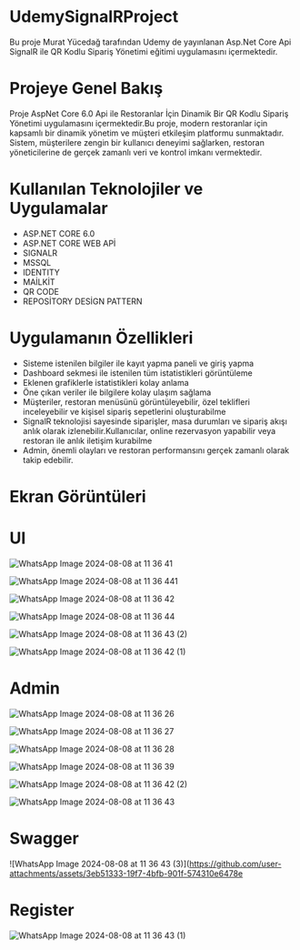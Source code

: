 # UdemySignalRProject
Bu proje Murat Yücedağ tarafından Udemy  de yayınlanan Asp.Net Core Api SignalR ile QR Kodlu Sipariş Yönetimi eğitimi uygulamasını içermektedir.
# Projeye Genel Bakış
Proje AspNet Core 6.0 Api ile Restoranlar İçin Dinamik Bir QR Kodlu Sipariş Yönetimi uygulamasını içermektedir.Bu proje, modern restoranlar için kapsamlı bir dinamik yönetim ve müşteri etkileşim platformu sunmaktadır. Sistem, müşterilere zengin bir kullanıcı deneyimi sağlarken, restoran yöneticilerine de gerçek zamanlı veri ve kontrol imkanı vermektedir.
# Kullanılan Teknolojiler ve Uygulamalar
- ASP.NET CORE 6.0
- ASP.NET CORE WEB APİ
- SIGNALR
- MSSQL
- IDENTITY
- MAİLKİT
- QR CODE
- REPOSİTORY DESİGN PATTERN
# Uygulamanın Özellikleri
- Sisteme istenilen bilgiler ile kayıt yapma paneli ve giriş yapma
- Dashboard sekmesi ile istenilen tüm istatistikleri görüntüleme
- Eklenen grafiklerle istatistikleri kolay anlama
- Öne çıkan veriler ile bilgilere kolay ulaşım sağlama
- Müşteriler, restoran menüsünü görüntüleyebilir, özel teklifleri inceleyebilir ve kişisel sipariş sepetlerini oluşturabilme
- SignalR teknolojisi sayesinde siparişler, masa durumları ve sipariş akışı anlık olarak izlenebilir.Kullanıcılar, online rezervasyon yapabilir veya restoran ile anlık iletişim kurabilme
- Admin, önemli olayları ve restoran performansını gerçek zamanlı olarak takip edebilir.
# Ekran Görüntüleri
# UI
![WhatsApp Image 2024-08-08 at 11 36 41](https://github.com/user-attachments/assets/82ff0d8f-191a-488e-bcb1-4417b507a08e)

![WhatsApp Image 2024-08-08 at 11 36 441](https://github.com/user-attachments/assets/42e9edb5-04ce-45d9-8590-9a1348af3964)

![WhatsApp Image 2024-08-08 at 11 36 42](https://github.com/user-attachments/assets/7d3ff2a0-f62b-43e9-8c9e-f6f9b76af2fa)

![WhatsApp Image 2024-08-08 at 11 36 44](https://github.com/user-attachments/assets/3e02e35a-bb30-46be-afd4-15c25cd14625)

![WhatsApp Image 2024-08-08 at 11 36 43 (2)](https://github.com/user-attachments/assets/9ff608e3-e2f7-4b82-9de8-707c5382397f)

![WhatsApp Image 2024-08-08 at 11 36 42 (1)](https://github.com/user-attachments/assets/b8f176b9-52ae-41b2-bbf7-8ea8adc4cc92)

# Admin
![WhatsApp Image 2024-08-08 at 11 36 26](https://github.com/user-attachments/assets/3b9473ab-5bbe-4608-9df3-e2546b90f47e)

![WhatsApp Image 2024-08-08 at 11 36 27](https://github.com/user-attachments/assets/5105986e-148f-476a-9a42-b897a9f27fb5)

![WhatsApp Image 2024-08-08 at 11 36 28](https://github.com/user-attachments/assets/f79b6ee8-2fd5-41f2-97bc-c4dafc0b804e)

![WhatsApp Image 2024-08-08 at 11 36 39](https://github.com/user-attachments/assets/3eae45bd-0898-4830-8cf3-888e73ca54e8)

![WhatsApp Image 2024-08-08 at 11 36 42 (2)](https://github.com/user-attachments/assets/13d8df6d-8fb4-40b3-9e64-74b7522af408)


![WhatsApp Image 2024-08-08 at 11 36 43](https://github.com/user-attachments/assets/743fa6f0-7ee0-4d93-b121-51b4badb22ff)

# Swagger
![WhatsApp Image 2024-08-08 at 11 36 43 (3)](https://github.com/user-attachments/assets/3eb51333-19f7-4bfb-901f-574310e6478e

# Register
![WhatsApp Image 2024-08-08 at 11 36 43 (1)](https://github.com/user-attachments/assets/074d1d35-3381-42e9-9c84-609afb2ac1a8)


